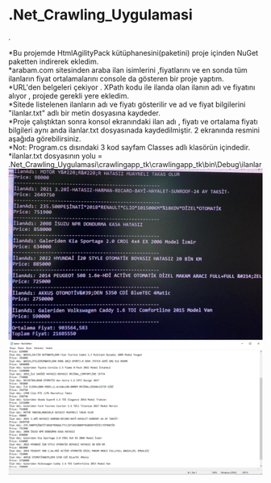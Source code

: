 # .Net_Crawling_Uygulamasi
.

*Bu projemde HtmlAgilityPack kütüphanesini(paketini) proje içinden NuGet paketten indirerek ekledim.<br/>
*arabam.com sitesinden araba ilan isimlerini ,fiyatlarını ve en sonda tüm ilanların fiyat ortalamalarını console da gösteren bir proje yaptım.<br/>
*URL'den belgeleri çekiyor . XPath kodu ile ilanda olan ilanın adı ve fiyatını alıyor , projede gerekli yere ekledim.<br/>
*Sitede listelenen ilanların adı ve fiyatı gösterilir ve  ad ve fiyat bilgilerini "ilanlar.txt" adlı bir metin dosyasına kaydeder.<br/>
*Proje çalıştıktan sonra konsol ekranındaki ilan adı , fiyatı ve ortalama fiyatı bilgileri aynı anda ilanlar.txt dosyasınada kaydedilmiştir. 2 ekranında resmini aşağıda görebilirsiniz.<br/>
*Not: Program.cs dısındaki 3 kod sayfam Classes adlı klasörün içindedir. <br/>
*ilanlar.txt dosyasının yolu = .Net_Crawling_Uygulamasi\crawlingapp_tk\crawlingapp_tk\bin\Debug\ilanlar 
![banner resmi](https://github.com/tunaykocer/.Net_Crawling_Uygulamasi/blob/main/crawlingapp_tk/images/console.jpeg)
![banner resmi](https://github.com/tunaykocer/.Net_Crawling_Uygulamasi/blob/main/crawlingapp_tk/images/ilnlar.PNG)

